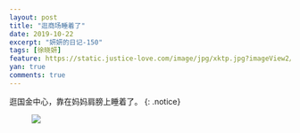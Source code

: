 ```yaml
---
layout: post
title: "逛商场睡着了"
date: 2019-10-22
excerpt: "妍妍的日记-150"
tags: [徐晓妍]
feature: https://static.justice-love.com/image/jpg/xktp.jpg?imageView2/1/w/1200/h/500
yan: true
comments: true
---
```

逛国金中心，靠在妈妈肩膀上睡着了。
{: .notice}
<figure>
    <img src="{{ site.staticUrl }}/yanyan/image/gscszl.jpg?imageMogr2/auto-orient" />
</figure>
